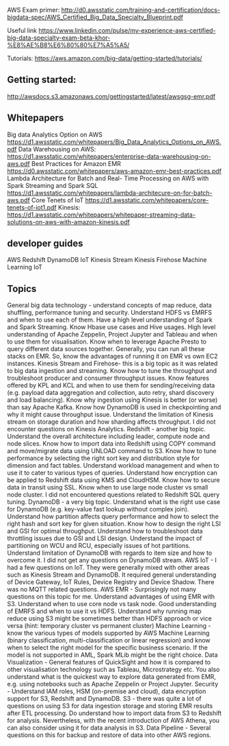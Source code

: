 AWS Exam primer:
http://d0.awsstatic.com/training-and-certification/docs-bigdata-spec/AWS_Certified_Big_Data_Specialty_Blueprint.pdf

Useful link
https://www.linkedin.com/pulse/my-experience-aws-certified-big-data-specialty-exam-beta-khor-%E8%AE%B8%E6%80%80%E7%A5%A5/

Tutorials:
https://aws.amazon.com/big-data/getting-started/tutorials/

## Getting started:
http://awsdocs.s3.amazonaws.com/gettingstarted/latest/awsgsg-emr.pdf


## Whitepapers
Big data Analytics Option on AWS https://d1.awsstatic.com/whitepapers/Big_Data_Analytics_Options_on_AWS.pdf
Data Warehousing on AWS: https://d1.awsstatic.com/whitepapers/enterprise-data-warehousing-on-aws.pdf
Best Practices for Amazon EMR https://d0.awsstatic.com/whitepapers/aws-amazon-emr-best-practices.pdf
Lambda Architecture for Batch and Real- Time Processing on AWS with Spark Streaming and Spark SQL https://d1.awsstatic.com/whitepapers/lambda-architecure-on-for-batch-aws.pdf
Core Tenets of IoT https://d1.awsstatic.com/whitepapers/core-tenets-of-iot1.pdf
Kinesis: https://d1.awsstatic.com/whitepapers/whitepaper-streaming-data-solutions-on-aws-with-amazon-kinesis.pdf


## developer guides

AWS Redshift
DynamoDB
IoT
Kinesis Stream
Kinesis Firehose
Machine Learning
IoT


## Topics 

General big data technology - understand concepts of map reduce, data shuffling, performance tuning and security. Understand HDFS vs EMRFS and when to use each of them. Have a high level understanding of Spark and Spark Streaming. Know Hbase use cases and Hive usages. High level understanding of Apache Zeppelin, Project Jupyter and Tableau and when to use them for visualisation. Know when to leverage Apache Presto to query different data sources together. Generally, you can run all these stacks on EMR. So, know the advantages of running it on EMR vs own EC2 instances.
Kinesis Stream and Firehose- this is a big topic as it was related to big data ingestion and streaming. Know how to tune the throughput and troubleshoot producer and consumer throughput issues. Know features offered by KPL and KCL and when to use them for sending/receiving data (e.g. payload data aggregation and collection, auto retry, shard discovery and load balancing). Know why ingestion using Kinesis is better (or worse) than say Apache Kafka. Know how DynamoDB is used in checkpointing and why it might cause throughput issue. Understand the limitation of Kinesis stream on storage duration and how sharding affects throughput. I did not encounter questions on Kinesis Analytics.
Redshift - another big topic. Understand the overall architecture including leader, compute node and node slices. Know how to import data into Redshift using COPY command and move/migrate data using UNLOAD command to S3. Know how to tune performance by selecting the right sort key and distribution style for dimension and fact tables. Understand workload management and when to use it to cater to various types of queries. Understand how encryption can be applied to Redshift data using KMS and CloudHSM. Know how to secure data in transit using SSL. Know when to use large node cluster vs small node cluster. I did not encountered questions related to Redshift SQL query tuning.
DynamoDB - a very big topic. Understand what is the right use case for DynamoDB (e.g. key-value fast lookup without complex join). Understand how partition affects query performance and how to select the right hash and sort key for given situation. Know how to design the right LSI and GSI for optimal throughput. Understand how to troubleshoot data throttling issues due to GSI and LSI design. Understand the impact of partitioning on WCU and RCU, especially issues of hot partitions. Understand limitation of DynamoDB with regards to item size and how to overcome it. I did not get any questions on DynamoDB stream.
AWS IoT - I had a few questions on IoT. They were generally mixed with other areas such as Kinesis Stream and DynamoDB. It required general understanding of Device Gateway, IoT Rules, Device Registry and Device Shadow. There was no MQTT related questions.
AWS EMR - Surprisingly not many questions on this topic for me. Understand advantages of using EMR with S3. Understand when to use core node vs task node. Good understanding of EMRFS and when to use it vs HDFS. Understand why running map reduce using S3 might be sometimes better than HDFS approach or vice versa (hint: temporary cluster vs permanent cluster)
Machine Learning - know the various types of models supported by AWS Machine Learning (binary classification, multi-classification or linear regression) and know when to select the right model for the specific business scenario. If the model is not supported in AML, Spark MLib might be the right choice.
Data Visualization - General features of QuickSight and how it is compared to other visualisation technology such as Tableau, Microstrategy etc. You also understand what is the quickest way to explore data generated from EMR, e.g. using notebooks such as Apache Zeppelin or Project Jupyter.
Security - Understand IAM roles, HSM (on-premise and cloud), data encryption support for S3, Redshift and DynamoDB.
S3 - there was quite a lot of questions on using S3 for data ingestion storage and storing EMR results after ETL processing. Do understand how to import data from S3 to Redshift for analysis. Nevertheless, with the recent introduction of AWS Athena, you can also consider using it for data analysis in S3.
Data Pipeline - Several questions on this for backup and restore of data into other AWS regions.
